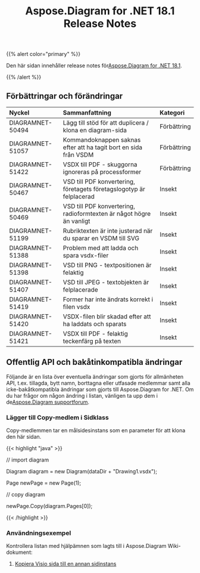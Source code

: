 ﻿---
title: Aspose.Diagram for .NET 18.1 Release Notes
type: docs
weight: 120
url: /sv/net/aspose-diagram-for-net-18-1-release-notes/
---
{{% alert color="primary" %}} 

 Den här sidan innehåller release notes för[Aspose.Diagram for .NET 18.1](https://www.nuget.org/packages/Aspose.Diagram/18.1.0).

{{% /alert %}} 
## **Förbättringar och förändringar**

|**Nyckel**|**Sammanfattning**|**Kategori**|
|:- |:- |:- |
|DIAGRAMNET-50494|Lägg till stöd för att duplicera / klona en diagram-sida|Förbättring|
|DIAGRAMNET-51057|Kommandoknappen saknas efter att ha tagit bort en sida från VSDM|Förbättring|
|DIAGRAMNET-51422|VSDX till PDF - skuggorna ignoreras på processformer|Förbättring|
|DIAGRAMNET-50467|VSD till PDF konvertering, företagets företagslogotyp är felplacerad|Insekt|
|DIAGRAMNET-50469|VSD till PDF konvertering, radioformtexten är något högre än vanligt|Insekt|
|DIAGRAMNET-51199|Rubriktexten är inte justerad när du sparar en VSDM till SVG|Insekt|
|DIAGRAMNET-51388|Problem med att ladda och spara vsdx-filer|Insekt|
|DIAGRAMNET-51398|VSD till PNG - textpositionen är felaktig|Insekt|
|DIAGRAMNET-51407|VSD till JPEG - textobjekten är felplacerade|Insekt|
|DIAGRAMNET-51419|Former har inte ändrats korrekt i filen vsdx|Insekt|
|DIAGRAMNET-51420|VSDX-filen blir skadad efter att ha laddats och sparats|Insekt|
|DIAGRAMNET-51421|VSDX till PDF - felaktig teckenfärg på texten|Insekt|
## **Offentlig API och bakåtinkompatibla ändringar**
Följande är en lista över eventuella ändringar som gjorts för allmänheten API, t.ex. tillagda, bytt namn, borttagna eller utfasade medlemmar samt alla icke-bakåtkompatibla ändringar som gjorts till Aspose.Diagram for .NET. Om du har frågor om någon ändring i listan, vänligen ta upp dem i de[Aspose.Diagram supportforum](https://forum.aspose.com/c/diagram/17).
### **Lägger till Copy-medlem i Sidklass**
Copy-medlemmen tar en målsidesinstans som en parameter för att klona den här sidan.

{{< highlight "java" >}}

 // import diagram

Diagram diagram = new Diagram(dataDir + "Drawing1.vsdx");

Page newPage = new Page(1);

// copy diagram

newPage.Copy(diagram.Pages[0]);

{{< /highlight >}}
### **Användningsexempel**
Kontrollera listan med hjälpämnen som lagts till i Aspose.Diagram Wiki-dokument:

1. [Kopiera Visio sida till en annan sidinstans](https://docs.aspose.com/diagram/net/retrieve-get-copy-and-insert-a-page/#copy-visio-page-to-another-page-instance)
